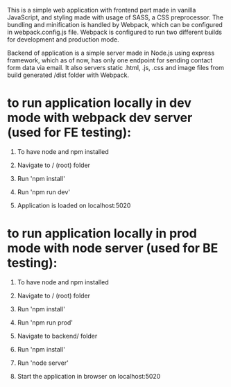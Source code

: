 This is a simple web application with frontend part made in vanilla JavaScript, and styling made with usage of SASS, a CSS preprocessor. The bundling and minification is handled by Webpack, which can be configured in webpack.config.js file. Webpack is configured to run two different builds for development and production mode.

Backend of application is a simple server made in Node.js using express framework, which as of now, has only one endpoint for sending contact form data via email. It also servers static .html, .js, .css and image files from build generated /dist folder with Webpack.

# to run application locally in dev mode with webpack dev server (used for FE testing):

1) To have node and npm installed

2) Navigate to / (root) folder

3) Run 'npm install'

4) Run 'npm run dev'

5) Application is loaded on localhost:5020

# to run application locally in prod mode with node server (used for BE testing):

1) To have node and npm installed

2) Navigate to / (root) folder

3) Run 'npm install'

4) Run 'npm run prod'

5) Navigate to backend/ folder

6) Run 'npm install'

7) Run 'node server'

8) Start the application in browser on localhost:5020